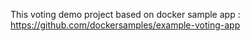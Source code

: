 This voting demo project based on docker sample app : https://github.com/dockersamples/example-voting-app

